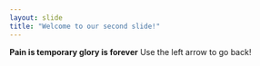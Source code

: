```yaml
---
layout: slide
title: "Welcome to our second slide!"
---
```

**Pain is temporary glory is forever**
Use the left arrow to go back!
